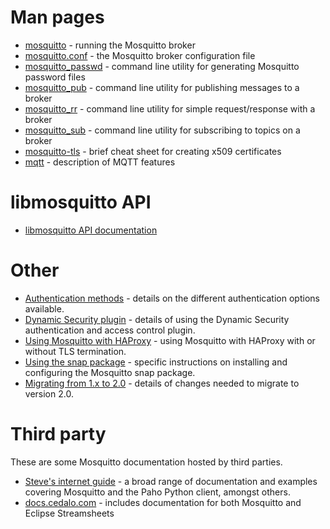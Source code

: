 <!--
.. title: Documentation
.. slug: documentation
.. date: 2020-07-06 17:25:28 UTC
.. tags:
.. category:
.. link:
.. description:
.. type: text
-->

# Man pages

* [mosquitto] - running the Mosquitto broker
* [mosquitto.conf] - the Mosquitto broker configuration file
* [mosquitto_passwd] - command line utility for generating Mosquitto password files
* [mosquitto_pub] - command line utility for publishing messages to a broker
* [mosquitto_rr] - command line utility for simple request/response with a broker
* [mosquitto_sub] - command line utility for subscribing to topics on a broker
* [mosquitto-tls] - brief cheat sheet for creating x509 certificates
* [mqtt] - description of MQTT features

# libmosquitto API

* [libmosquitto API documentation]

# Other

* [Authentication methods] - details on the different authentication options available.
* [Dynamic Security plugin] - details of using the Dynamic Security authentication and access control plugin.
* [Using Mosquitto with HAProxy] - using Mosquitto with HAProxy with or without TLS termination.
* [Using the snap package] - specific instructions on installing and configuring the Mosquitto snap package.
* [Migrating from 1.x to 2.0] - details of changes needed to migrate to version 2.0.

# Third party

These are some Mosquitto documentation hosted by third parties.

* [Steve's internet guide] - a broad range of documentation and examples
  covering Mosquitto and the Paho Python client, amongst others.
* [docs.cedalo.com] - includes documentation for both Mosquitto and Eclipse
  Streamsheets

[mosquitto]:/man/mosquitto-8.html
[mosquitto.conf]:/man/mosquitto-conf-5.html
[mosquitto_passwd]:/man/mosquitto_passwd-1.html
[mosquitto_pub]:/man/mosquitto_pub-1.html
[mosquitto_rr]:/man/mosquitto_rr-1.html
[mosquitto_sub]:/man/mosquitto_sub-1.html
[mosquitto-tls]:/man/mosquitto-tls-7.html
[mqtt]:/man/mqtt-7.html

[libmosquitto API documentation]:/api/

[Authentication methods]:/documentation/authentication-methods/
[Using the snap package]:/documentation/using-the-snap/
[Dynamic Security plugin]:/documentation/dynamic-security/
[Using Mosquitto with HAProxy]:/documentation/haproxy/
[Migrating from 1.x to 2.0]:/documentation/migrating-to-2-0/

[Steve's internet guide]: http://www.steves-internet-guide.com/
[docs.cedalo.com]: https://docs.cedalo.com/
